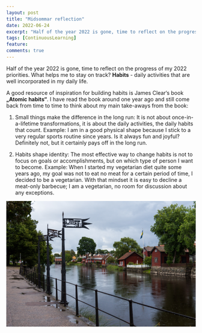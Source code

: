 ```yaml
---
layout: post
title: "Midsommar reflection"
date: 2022-06-24
excerpt: "Half of the year 2022 is gone, time to reflect on the progress of my 2022 priorities. What helps me to stay on track? Habits - daily activities that are well incorporated in my daily life."
tags: [ContinuousLearning]
feature:
comments: true
---
```


Half of the year 2022 is gone, time to reflect on the progress of my 2022 priorities. What helps me to stay on track? **Habits** - daily activities that are well incorporated in my daily life.

A good resource of inspiration for building habits is James Clear‘s book **„Atomic habits“**. I have read the book around one year ago and still come back from time to time to think about my main take-aways from the book:

1) Small things make the difference in the long run: It is not about once-in-a-lifetime transformations, it is about the daily activities, the daily habits that count. Example: I am in a good physical shape because I stick to a very regular sports routine since years. Is it always fun and joyful? Definitely not, but it certainly pays off in the long run. 

2) Habits shape identity: The most effective way to change habits is not to focus on goals or accomplishments, but on which type of person I want to become. Example: When I started my vegetarian diet quite some years ago, my goal was not to eat no meat for a certain period of time, I decided to be a vegetarian. With that mindset it is easy to decline a meat-only barbecue; I am a vegetarian, no room for discussion about any exceptions.

![Sweden, 2014](../assets/img/Midsommar-reflection.jpg)
